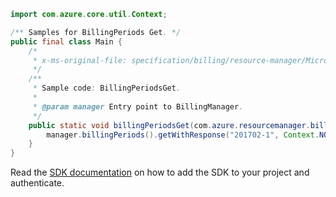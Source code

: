 ```java
import com.azure.core.util.Context;

/** Samples for BillingPeriods Get. */
public final class Main {
    /*
     * x-ms-original-file: specification/billing/resource-manager/Microsoft.Billing/preview/2018-03-01-preview/examples/BillingPeriodsGet.json
     */
    /**
     * Sample code: BillingPeriodsGet.
     *
     * @param manager Entry point to BillingManager.
     */
    public static void billingPeriodsGet(com.azure.resourcemanager.billing.BillingManager manager) {
        manager.billingPeriods().getWithResponse("201702-1", Context.NONE);
    }
}
```

Read the [SDK documentation](https://github.com/Azure/azure-sdk-for-java/blob/azure-resourcemanager-billing_1.0.0-beta.2/sdk/billing/azure-resourcemanager-billing/README.md) on how to add the SDK to your project and authenticate.

